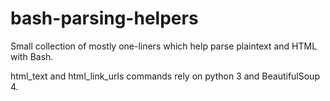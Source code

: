 bash-parsing-helpers
====================

Small collection of mostly one-liners which help parse plaintext and HTML with Bash.

html_text and html_link_urls commands rely on python 3 and BeautifulSoup 4.
